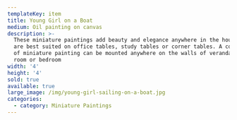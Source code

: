```yaml
---
templateKey: item
title: Young Girl on a Boat
medium: Oil painting on canvas
description: >-
  These miniature paintings add beauty and elegance anywhere in the house. They
  are best suited on office tables, study tables or corner tables. A collection
  of miniature painting can be mounted anywhere on the walls of veranda, living
  room or bedroom
width: '4'
height: '4'
sold: true
available: true
large_image: /img/young-girl-sailing-on-a-boat.jpg
categories:
  - category: Miniature Paintings
---
```


